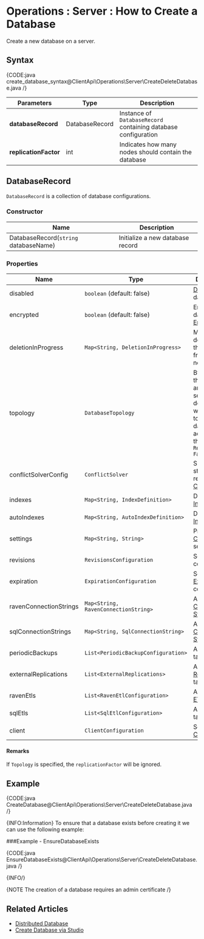 ﻿# Operations : Server : How to Create a Database

Create a new database on a server.

## Syntax

{CODE:java create_database_syntax@ClientApi\Operations\Server\CreateDeleteDatabase.java /}

| Parameters | Type | Description |
| ------------- | ------------- | ----- |
| **databaseRecord** | DatabaseRecord | Instance of `DatabaseRecord` containing database configuration |
| **replicationFactor** | int | Indicates how many nodes should contain the database |


## DatabaseRecord

`DatabaseRecord` is a collection of database configurations.  

### Constructor

| Name | Description |
| - | - |
| DatabaseRecord(`string` databaseName) | Initialize a new database record |

### Properties
| Name | Type | Description |
| - | - | - |
| disabled | `boolean` (default: false) | [Disable](../../../client-api/operations/server-wide/toggle-databases-state) the database |
| encrypted | `boolean` (default: false) | Enable database [Encryption](../../../server/security/encryption/database-encryption) |
| deletionInProgress | `Map<String, DeletionInProgress>` | Mark the deletion of the database from specific nodes |
| topology | `DatabaseTopology` | By default this is `null` and the server will decide on which nodes to place the database according to the `Replication Factor` |
| conflictSolverConfig | `ConflictSolver` | Specify the strategy to resolve [Conflicts](../../../server/clustering/replication/replication-conflicts) |
| indexes | `Map<String, IndexDefinition>` | Define [Indexes](../../../Indexes/creating-and-deploying#using-maintenance-operations) |
| autoIndexes | `Map<String, AutoIndexDefinition>` | Define [Auto Indexes](../../../Indexes/creating-and-deploying#using-maintenance-operations) |
| settings | `Map<String, String>` | Provide [Configuration](../../../server/configuration/configuration-options) settings |
| revisions | `RevisionsConfiguration` | Set [Revision](../../../server/extensions/revisions) configuration |
| expiration | `ExpirationConfiguration` | Set [Expiration](../../../server/extensions/expiration) configuration |
| ravenConnectionStrings | `Map<String, RavenConnectionString>` | Add [Raven Connection String](../../../client-api/operations/maintenance/connection-strings/add-connection-string)|
| sqlConnectionStrings | `Map<String, SqlConnectionString>` | Add [SQL Connection String](../../../client-api/operations/maintenance/connection-strings/add-connection-string) |
| periodicBackups | `List<PeriodicBackupConfiguration>` | Add [Backup](../../../server/ongoing-tasks/backup-overview) tasks |
| externalReplications | `List<ExternalReplications>` | Add [External Replication](../../../server/ongoing-tasks/external-replication) tasks |
| ravenEtls | `List<RavenEtlConfiguration>` | Add [Raven ETL](../../../server/ongoing-tasks/etl/raven) tasks |
| sqlEtls | `List<SqlEtlConfiguration>` | Add [SQL ETL](../../../server/ongoing-tasks/etl/sql) tasks |
| client | `ClientConfiguration` | Set [Client Configuration](../../../studio/server/client-configuration) |

#### Remarks
If `Topology` is specified, the `replicationFactor` will be ignored.  

## Example

{CODE:java CreateDatabase@ClientApi\Operations\Server\CreateDeleteDatabase.java /}

{INFO:Information}
To ensure that a database exists before creating it we can use the following example:  

###Example - EnsureDatabaseExists

{CODE:java EnsureDatabaseExists@ClientApi\Operations\Server\CreateDeleteDatabase.java /}

{INFO/}

{NOTE The creation of a database requires an admin certificate /}  

## Related Articles
- [Distributed Database](../../../server/clustering/distribution/distributed-database)
- [Create Database via Studio](../../../studio/server/databases/create-new-database/general-flow)
